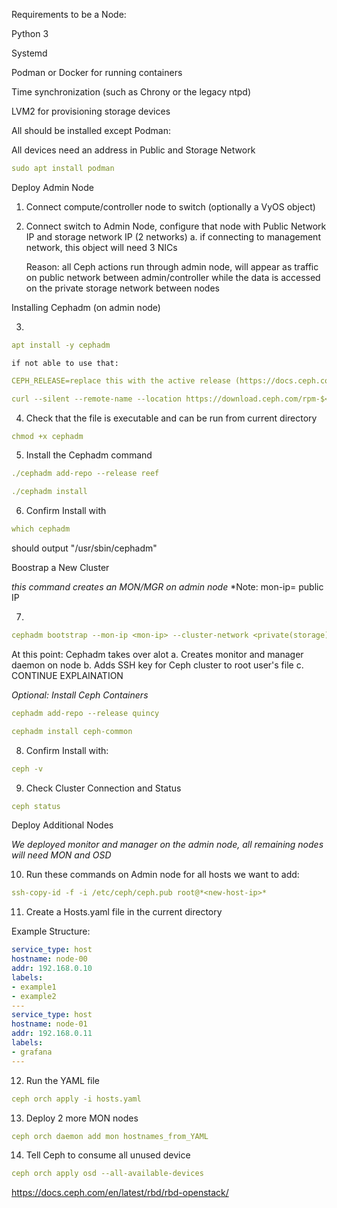 Requirements to be a Node: 

Python 3

Systemd

Podman or Docker for running containers

Time synchronization (such as Chrony or the legacy ntpd)

LVM2 for provisioning storage devices

All should be installed except Podman:

All devices need an address in Public and Storage Network

```yaml
sudo apt install podman
```

Deploy Admin Node

1.	Connect compute/controller node to switch (optionally a VyOS object) 

2.	Connect switch to Admin Node, configure that node with Public Network IP and storage network IP (2 networks)
    a. if connecting to management network, this object will need 3 NICs
    
    Reason: all Ceph actions run through admin node, will appear as traffic on public network between admin/controller while the data is accessed on the private storage network between nodes

Installing Cephadm (on admin node)

3. 
```yaml
apt install -y cephadm
```

    if not able to use that:
```yaml
CEPH_RELEASE=replace this with the active release (https://docs.ceph.com/en/latest/releases/#active-releases)
```

```yaml
curl --silent --remote-name --location https://download.ceph.com/rpm-$<CEPH_RELEASE>/el9/noarch/cephadm
```

4.  Check that the file is executable and can be run from current directory

```yaml 
chmod +x cephadm
```

5.  Install the Cephadm command 

```yaml
./cephadm add-repo --release reef
```
```yaml
./cephadm install
```

6.  Confirm Install with 

```yaml
which cephadm
```

should output "/usr/sbin/cephadm"

Boostrap a New Cluster

*this command creates an MON/MGR on admin node*
*Note: mon-ip= public IP

7.  
```yaml
cephadm bootstrap --mon-ip <mon-ip> --cluster-network <private(storage) address>
```

At this point: Cephadm takes over alot
    a. Creates monitor and manager daemon on node
    b. Adds SSH key for Ceph cluster to root user's file
    c. CONTINUE EXPLAINATION

*Optional: Install Ceph Containers*

```yaml
cephadm add-repo --release quincy
```

```yaml
cephadm install ceph-common
```

8.  Confirm Install with: 

```yaml
ceph -v
```

9.  Check Cluster Connection and Status

```yaml
ceph status
```

Deploy Additional Nodes

*We deployed monitor and manager on the admin node, all remaining nodes will need MON and OSD*

10. Run these commands on Admin node for all hosts we want to add: 

```yaml
ssh-copy-id -f -i /etc/ceph/ceph.pub root@*<new-host-ip>*
```

11. Create a Hosts.yaml file in the current directory

Example Structure:

```yaml 
service_type: host
hostname: node-00
addr: 192.168.0.10
labels:
- example1
- example2
---
service_type: host
hostname: node-01
addr: 192.168.0.11
labels:
- grafana
---
```

12. Run the YAML file

```yaml
ceph orch apply -i hosts.yaml
```

13. Deploy 2 more MON nodes

```yaml
ceph orch daemon add mon hostnames_from_YAML
```

14. Tell Ceph to consume all unused device

```yaml
ceph orch apply osd --all-available-devices
```


https://docs.ceph.com/en/latest/rbd/rbd-openstack/






